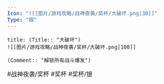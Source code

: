 ```yaml
---
Icon: "![[图片/游戏攻略/战神夜袭/奖杯/大破坏.png|30]]"
Type: "银"
---
```

```ad-common-silver-trophy
title: (Title:: "大破坏")
![[图片/游戏攻略/战神夜袭/奖杯/大破坏.png|100]]

(Comment:: "解锁所有战斗爆发")
```

#战神夜袭/奖杯 #奖杯 #奖杯/银
